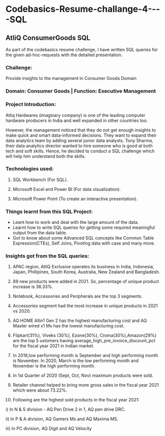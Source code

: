 # Codebasics-Resume-challange-4----SQL

## AtliQ ConsumerGoods SQL

As part of the codebasics resume challenge, I have written SQL queries for the given ad-hoc-requests with the detailed presentation.

### Challenge:
Provide insights to the management in Consumer Goods Domain

### Domain: Consumer Goods | Function: Executive Management

### Project Introduction:

Atliq Hardwares (imaginary company) is one of the leading computer hardware producers in India and well expanded in other countries too.

However, the management noticed that they do not get enough insights to make quick and smart data-informed decisions. They want to expand their data analytics team by adding several junior data analysts. Tony Sharma, their data analytics director wanted to hire someone who is good at both tech and soft skills. Hence, he decided to conduct a SQL challenge which will help him understand both the skills.

### Technologies used:

1. SQL Workbench (For SQL).

2. Microsoft Excel and Power BI (For data visualization).

3. Microsoft Power Point (To create an interactive presentation).

### Things learnt from this SQL Project:

- Leant how to work and deal with the large amount of the data.
- Learnt how to write SQL queries for getting some required meaningful output from the data table.
- Got to know about some Advanced SQL concepts like Common Table Expression(CTEs), Self Joins, Pivoting data with case and many more.

### Insights got from the SQL queries:

1. APAC region, AtliQ Exclusive operates its business in India, Indonesia, Japan, Phillipines, South Korea, Australia, New Zealand and Bangladesh.

2. 89 new products were added in 2021. So, percentage of unique product increase is 36.33%.

3. Notebook, Accessories and Peripherals are the top 3 segments.

4. Accessories segment had the most increase in unique products in 2021 vs 2020.

5. AQ HOME Allin1 Gen 2 has the highest manufacturing cost and AQ Master wired x1 Ms has the lowest manufacturing cost.

6. Flipkart(31%), Viveks (30%), Ezone(30%), Croma(30%),Amazon(29%) are the top 5 ustomers having average_high_pre_invoice_discount_pct for the fiscal year 2021 in    Indian market.

7. In 2019,low performing month is September and high performing month is November. In 2020, March is the low performing month and November is the high performing month.

8. In 1st Quarter of 2020 (Sept, Oct, Nov) maximum products were sold.

9. Retailer channel helped to bring more gross sales in the fiscal year 2021 which were about 73.22%.

10. Following are the highest sold products in the fiscal year 2021:

i) In N & S division - AQ Pen Drive 2 in 1, AQ pen drive DRC.

ii) In P & A division, AQ Gamers Ms and AQ Maxima MS.

iii) In PC division, AQ Digit and AQ Velocity
